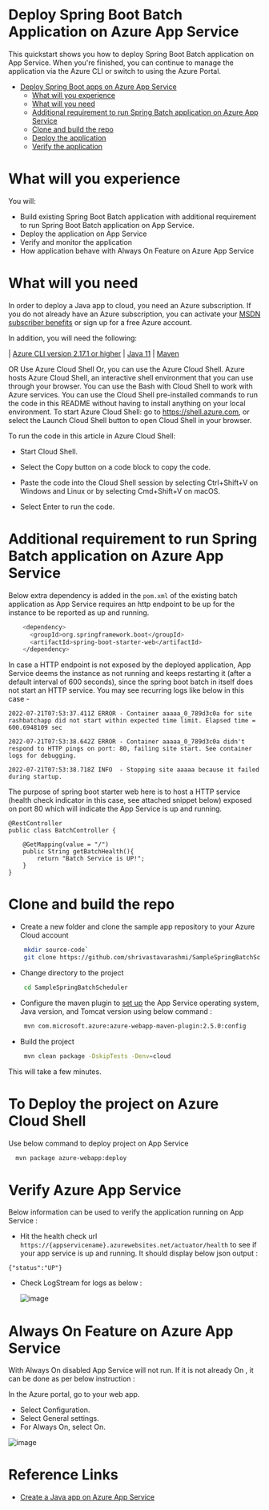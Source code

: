 # Deploy Spring Boot Batch Application on Azure App Service

This quickstart shows you how to deploy Spring Boot Batch application on App Service. When you're finished, you can continue to manage the application via the Azure CLI or switch to using the Azure Portal.

* [Deploy Spring Boot apps on Azure App Service](https://github.com/shrivastavarashmi/SampleSpringBatchScheduler#deploy-spring-boot-batch-application-on-azure-app-service)
  * [What will you experience](https://github.com/shrivastavarashmi/SampleSpringBatchScheduler#what-will-you-experience)
  * [What will you need](https://github.com/shrivastavarashmi/SampleSpringBatchScheduler#what-will-you-need)
  * [Additional requirement to run Spring Batch application on Azure App Service](https://github.com/shrivastavarashmi/SampleSpringBatchScheduler#additional-requirement-to-run-spring-batch-application-on-azure-app-service)
  * [Clone and build the repo](https://github.com/shrivastavarashmi/SampleSpringBatchScheduler#clone-and-build-the-repo)
  * [Deploy the application](https://github.com/shrivastavarashmi/SampleSpringBatchScheduler#to-deploy-the-project-on-azure-cloud-shell)
  * [Verify the application](https://github.com/shrivastavarashmi/SampleSpringBatchScheduler#verify-azure-app-service)

# What will you experience
You will:

* Build existing Spring Boot Batch application with additional requirement to run Spring Boot Batch application on App Service.
* Deploy the application on App Service
* Verify and monitor the application
* How application behave with Always On Feature on Azure App Service

# What will you need

In order to deploy a Java app to cloud, you need an Azure subscription. If you do not already have an Azure subscription, you can activate your [MSDN subscriber benefits](https://azure.microsoft.com/en-us/pricing/member-offers/credit-for-visual-studio-subscribers/) or sign up for a free Azure account.

In addition, you will need the following:

| [Azure CLI version 2.17.1 or higher](https://docs.microsoft.com/en-us/cli/azure/install-azure-cli?view=azure-cli-latest) | [Java 11](https://docs.microsoft.com/en-us/azure/developer/java/fundamentals/java-support-on-azure) | [Maven](https://maven.apache.org/)

OR Use Azure Cloud Shell
Or, you can use the Azure Cloud Shell. Azure hosts Azure Cloud Shell, an interactive shell environment that you can use through your browser. You can use the Bash with Cloud Shell to work with Azure services. You can use the Cloud Shell pre-installed commands to run the code in this README without having to install anything on your local environment. To start Azure Cloud Shell: go to https://shell.azure.com, or select the Launch Cloud Shell button to open Cloud Shell in your browser.

To run the code in this article in Azure Cloud Shell:

* Start Cloud Shell.

* Select the Copy button on a code block to copy the code.

* Paste the code into the Cloud Shell session by selecting Ctrl+Shift+V on Windows and Linux or by selecting Cmd+Shift+V on macOS.

* Select Enter to run the code.

# Additional requirement to run Spring Batch application on Azure App Service

Below extra dependency is added in the ```pom.xml``` of the existing batch application as App Service requires an http endpoint to be up for the instance to be reported as up and running.

```bash
    <dependency>
      <groupId>org.springframework.boot</groupId>
      <artifactId>spring-boot-starter-web</artifactId>
    </dependency>
```

In case a HTTP endpoint is not exposed by the deployed application, App Service deems the instance as not running and keeps restarting it (after a default interval of 600 seconds), since the spring boot batch in itself does not start an HTTP service. You may see recurring logs like below in this case -

```
2022-07-21T07:53:37.411Z ERROR - Container aaaaa_0_789d3c0a for site rashbatchapp did not start within expected time limit. Elapsed time = 600.6948109 sec

2022-07-21T07:53:38.642Z ERROR - Container aaaaa_0_789d3c0a didn't respond to HTTP pings on port: 80, failing site start. See container logs for debugging.

2022-07-21T07:53:38.718Z INFO  - Stopping site aaaaa because it failed during startup.
```

The purpose of spring boot starter web here is to host a HTTP service (health check indicator in this case, see attached snippet below) exposed on port 80 which will indicate the App Service is up and running.

```
@RestController
public class BatchController {

    @GetMapping(value = "/")
    public String getBatchHealth(){
        return "Batch Service is UP!";
    }
}

```

# Clone and build the repo

* Create a new folder and clone the sample app repository to your Azure Cloud account

  ```bash
   mkdir source-code`  
   git clone https://github.com/shrivastavarashmi/SampleSpringBatchScheduler.git
  ``` 

* Change directory to the project

  ```bash
   cd SampleSpringBatchScheduler
  ``` 

* Configure the maven plugin to [set up](https://docs.microsoft.com/en-us/azure/app-service/quickstart-java?tabs=javase&pivots=platform-linux-development-environment-maven#3---configure-the-maven-plugin) the App Service operating system, Java version, and Tomcat version using below command :

  ```bash
   mvn com.microsoft.azure:azure-webapp-maven-plugin:2.5.0:config
  ```  

* Build the project

  ```bash
   mvn clean package -DskipTests -Denv=cloud
  ```

This will take a few minutes.

# To Deploy the project on Azure Cloud Shell

Use below command to deploy project on App Service

  ```bash
    mvn package azure-webapp:deploy
  ```

# Verify Azure App Service

Below information can be used to verify the application running on App Service :

* Hit the health check url  `https://{appservicename}.azurewebsites.net/actuator/health` to see if your app service is up and running. It should display below json output :

``{"status":"UP"}``

* Check LogStream for logs as below :

  ![image](https://user-images.githubusercontent.com/83832052/180320383-573db632-40db-430c-b34f-c72f61fd392f.png)


# Always On Feature on Azure App Service
With Always On disabled App Service will not run. If it is not already On , it can be done as per below instruction :

In the Azure portal, go to your web app.
* Select Configuration.
* Select General settings.
* For Always On, select On.

![image](https://user-images.githubusercontent.com/83832052/180438016-4250575a-7499-42f5-bb31-8ef529dda557.png)

# Reference Links
* [Create a Java app on Azure App Service](https://docs.microsoft.com/en-us/azure/app-service/quickstart-java?tabs=javase&pivots=platform-linux-development-environment-maven)

